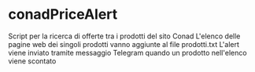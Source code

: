 # conadPriceAlert
Script per la ricerca di offerte tra i prodotti del sito Conad
L'elenco delle pagine web dei singoli prodotti vanno aggiunte al file prodotti.txt
L'alert viene inviato tramite messaggio Telegram quando un prodotto nell'elenco viene scontato
